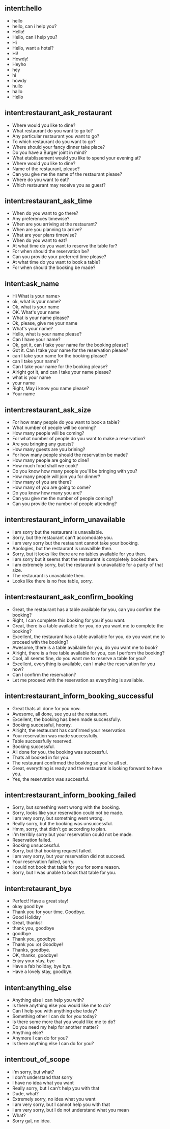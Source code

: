 ## intent:hello
- hello
- hello, can i help you?
- Hello!
- Hello, can i help you?
- Hi
- Hello, want a hotel?
- Hi!
- Howdy!
- Heyho
- hey
- hi
- howdy
- hullo
- hallo
- Hello

## intent:restaurant_ask_restaurant
- Where would you like to dine?
- What restaurant do you want to go to?
- Any particular restaurant you want to go?
- To which restaurant do you want to go?
- Where should your fancy dinner take place?
- Do you have a Burger joint in mind?
- What etablissement would you like to spend your evening at?
- Where would you like to dine?
- Name of the restaurant, please?
- Can you give me the name of the restaurant please?
- Where do you want to eat?
- Which restaurant may receive you as guest?

## intent:restaurant_ask_time
- When do you want to go there?
- Any preferences timewise?
- When are you arriving at the restaurant?
- When are you planning to arrive?
- What are your plans timewise?
- When do you want to eat?
- At what time do you want to reserve the table for?
- For when should the reservation be?
- Can you provide your preferred time please?
- At what time do you want to book a table?
- For when should the booking be made?

## intent:ask_name
- Hi What is your name>
- ok, what is your name?
- Ok, what is your name
- OK. What's your name 
- What is your name please?
- Ok, please, give me your name
- What's your name?
- Hello, what is your name please?
- Can I have your name?
- Ok, got it, can I take your name for the booking please?
- Got it. Can I take your name for the reservation please?
- can I take your name for the booking please?
- can I take your name?
- Can I take your name for the booking please?
- Alright got it, and can I take your name please?
- what is your name
- your name
- Right, May i know you name please?
- Your name

## intent:restaurant_ask_size
- For how many people do you want to book a table?
- What number of people will be coming?
- How many people will be coming?
- For what number of people do you want to make a reservation?
- Are you bringing any guests?
- How many guests are you brining?
- For how many people should the reservation be made?
- How many people are going to dine?
- How much food shall we cook?
- Do you know how many people you'll be bringing with you?
- How many people will join you for dinner?
- How many of you are there?
- How many of you are going to come?
- Do you know how many you are?
- Can you give me the number of people coming?
- Can you provide the number of people attending?

## intent:restaurant_inform_unavailable
- I am sorry but the restaurant is unavailable.
- Sorry, but the restaurant can't accomodate you.
- I am very sorry but the restaurant cannot take your booking.
- Apologies, but the restaurant is unavailble then.
- Sorry, but it looks like there are no tables available for you then.
- I am sorry but it seems that the restaurant is completely booked then.
- I am extremely sorry, but the restaurant is unavailable for a party of that size.
- The restaurant is unavailable then.
- Looks like there is no free table, sorry.

## intent:restaurant_ask_confirm_booking
- Great, the restaurant has a table available for you, can you confirm the booking?
- Right, I can complete this booking for you if you want.
- Great, there is a table available for you, do you want me to complete the booking?
- Excellent, the restaurant has a table available for you, do you want me to proceed with the booking?
- Awesome, there is a table available for you, do you want me to book?
- Alright, there is a free table available for you, can I perform the booking?
- Cool, all seems fine, do you want me to reserve a table for you?
- Excellent, everything is available, can I make the reservation for you now?
- Can I confirm the reservation?
- Let me proceed with the reservation as everything is available.

## intent:restaurant_inform_booking_successful
- Great thats all done for you now.
- Awesome, all done, see you at the restaurant.
- Excellent, the booking has been made successfully.
- Booking successful, hooray.
- Alright, the restaurant has confirmed your reservation.
- Your reservation was made successfully.
- Table successfully reserved.
- Booking successful.
- All done for you, the booking was successful.
- Thats all booked in for you.
- The restaurant confirmed the booking so you're all set.
- Great, everything is ready and the restaurant is looking forward to have you.
- Yes, the reservation was successful.

## intent:restaurant_inform_booking_failed
- Sorry, but something went wrong with the booking.
- Sorry, looks like your reservation could not be made.
- I am very sorry, but something went wrong.
- Really sorry, but the booking was unsuccessful.
- Hmm, sorry, that didn't go according to plan.
- I'm terribly sorry but your reservation could not be made.
- Reservation failed.
- Booking unsuccessful.
- Sorry, but that booking request failed.
- I am very sorry, but your reservation did not succeed.
- Your reservation failed, sorry.
- I could not book that table for you for some reason.
- Sorry, but I was unable to book that table for you.

## intent:retaurant_bye
- Perfect! Have a great stay!
- okay good bye
- Thank you for your time. Goodbye.
- Good Holiday
- Great, thanks!
- thank you, goodbye
- goodbye
- Thank you, goodbye
- Thank you :o) Goodbye!
- Thanks, goodbye.
- OK, thanks, goodbye!
- Enjoy your stay, bye
- Have a fab holiday, bye bye.
- Have a lovely stay, goodbye.

## intent:anything_else
- Anything else I can help you with?
- Is there anything else you would like me to do?
- Can I help you with anything else today?
- Something other I can do for you today?
- Is there some more that you would like me to do?
- Do you need my help for another matter?
- Anything else?
- Anymore I can do for you?
- Is there anything else I can do for you?

## intent:out_of_scope
- I'm sorry, but what?
- I don't understand that sorry
- I have no idea what you want
- Really sorry, but I can't help you with that
- Dude, what?
- Extremely sorry, no idea what you want
- I am very sorry, but I cannot help you with that
- I am very sorry, but I do not understand what you mean
- What?
- Sorry gal, no idea.